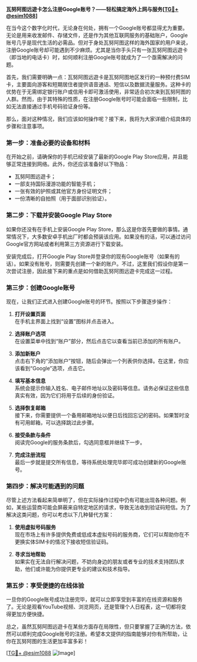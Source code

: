 **瓦努阿图远遊卡怎么注册Google账号？——轻松搞定海外上网与服务[[TG💪+ @esim1088](https://t.me/s/esim1088)]**

在当今这个数字化时代，无论身在何处，拥有一个Google账号都显得尤为重要。无论是用来收发邮件、存储文件，还是作为其他互联网服务的基础账户，Google账号几乎是现代生活的必需品。但对于身处瓦努阿图这样的海外国家的用户来说，注册Google账号却可能遇到不少麻烦。尤其是当你手头只有一张瓦努阿图远遊卡（即当地的电话卡）时，如何顺利注册Google账号就成为了一个亟需解决的问题。

首先，我们需要明确一点：瓦努阿图远遊卡是瓦努阿图地区发行的一种预付费SIM卡，主要面向游客和短期居住者提供语音通话、短信以及数据流量服务。这种卡的优势在于无需绑定银行账户或信用卡即可激活使用，非常适合初次来到瓦努阿图的人群。然而，由于其特殊的性质，在注册Google账号时可能会面临一些限制，比如无法直接通过手机号码验证身份等。

那么，面对这种情况，我们应该如何操作呢？接下来，我将为大家详细介绍具体的步骤和注意事项。

### **第一步：准备必要的设备和材料**
在开始之前，请确保你的手机已经安装了最新的Google Play Store应用，并且能够正常连接到网络。此外，你还应该准备好以下物品：
- 瓦努阿图远遊卡；
- 一部支持国际漫游功能的智能手机；
- 一张有效的护照或其他官方身份证明文件；
- 一份清晰的自拍照（用于面部识别验证）。

### **第二步：下载并安装Google Play Store**
如果你还没有在手机上安装Google Play Store，那么这是你首先要做的事情。通常情况下，大多数安卓手机出厂时都会预装该应用。如果没有的话，可以通过访问Google官方网站或者利用第三方资源进行下载安装。

安装完成后，打开Google Play Store并登录你的现有Google账号（如果有的话）。如果没有账号，则需要先创建一个新的账户。不过，这里我们假设你是第一次尝试注册，因此接下来的重点是如何借助瓦努阿图远遊卡完成这一过程。

### **第三步：创建Google账号**
现在，让我们正式进入创建Google账号的环节。按照以下步骤逐步操作：

1. **打开设置页面**  
   在手机主界面上找到“设置”图标并点击进入。

2. **选择账户选项**  
   在设置菜单中找到“账户”部分，然后点击它以查看当前已添加的所有账户。

3. **添加新账户**  
   点击右下角的“添加账户”按钮，随后会弹出一个列表供你选择。在这里，你应该看到“Google”选项，点击它。

4. **填写基本信息**  
   系统会提示你输入姓名、电子邮件地址以及密码等信息。请务必保证这些信息真实有效，因为它们将用于后续的身份验证。

5. **选择恢复邮箱**  
   接下来，你需要提供一个备用邮箱地址以便日后找回忘记的密码。如果暂时没有可用邮箱，可以选择跳过此步骤。

6. **接受条款与条件**  
   阅读完Google的服务条款后，勾选同意框并继续下一步。

7. **完成注册流程**  
   最后一步就是提交所有信息，等待系统处理完毕即可成功创建新的Google账号。

### **第四步：解决可能遇到的问题**
尽管上述方法看起来简单明了，但在实际操作过程中仍有可能出现各种问题。例如，某些运营商可能会屏蔽来自特定地区的请求，导致无法收到验证码短信。为了解决这类问题，你可以考虑以下几种替代方案：

1. **使用虚拟号码服务**  
   现在市场上有许多提供免费或低成本虚拟号码的服务商，它们可以帮助你在不更换实体SIM卡的情况下接收短信验证码。

2. **寻求当地帮助**  
   如果实在无法自行解决问题，不妨向身边的朋友或者专业的技术支持团队求助，他们或许能为你提供更专业的建议和技术指导。

### **第五步：享受便捷的在线体验**
一旦你的Google账号成功注册完毕，就可以立即享受到丰富的在线资源和服务了。无论是观看YouTube视频、浏览网页，还是管理个人日程表，这一切都将变得更加方便快捷。

总之，虽然瓦努阿图远遊卡在某些方面存在局限性，但只要掌握了正确的方法，依然可以顺利完成Google账号的注册。希望本文提供的指南能够对你有所帮助，让你在瓦努阿图的生活更加丰富多彩！

[[TG💪+ @esim1088](https://t.me/s/esim1088) ![Image](https://i.postimg.cc/4NQfJmqS/Snipaste-2025-05-13-00-14-12.png)]